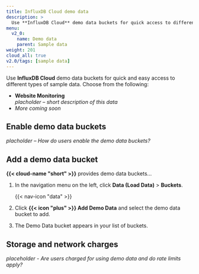 ```yaml
---
title: InfluxDB Cloud demo data
description: >
  Use **InfluxDB Cloud** demo data buckets for quick access to different types of sample data.
menu:
  v2_0:
    name: Demo data
    parent: Sample data
weight: 201
cloud_all: true
v2.0/tags: [sample data]
---
```


Use **InfluxDB Cloud** demo data buckets for quick and easy access to different types of sample data.
Choose from the following:

- **Website Monitoring**  
  _placholder – short description of this data_
- _More coming soon_

## Enable demo data buckets
_placholder – How do users enable the demo data buckets?_

## Add a demo data bucket
**{{< cloud-name "short" >}}** provides demo data buckets...

1.  In the navigation menu on the left, click **Data (Load Data)** > **Buckets**.

    {{< nav-icon "data" >}}

2.  Click **{{< icon "plus" >}} Add Demo Data** and select the demo data bucket to add.
3.  The Demo Data bucket appears in your list of buckets.

## Storage and network charges
_placeholder - Are users charged for using demo data and do rate limits apply?_
